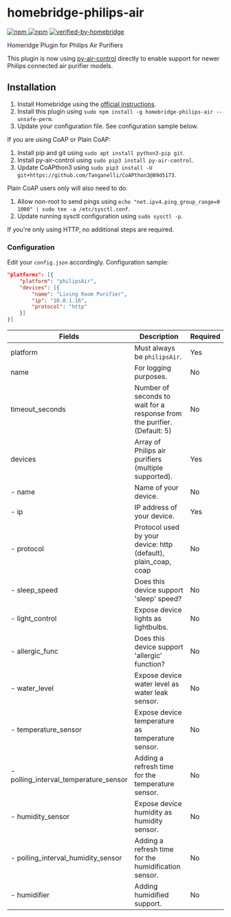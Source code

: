 # homebridge-philips-air

[![npm](https://img.shields.io/npm/v/homebridge-philips-air) ![npm](https://img.shields.io/npm/dt/homebridge-philips-air)](https://www.npmjs.com/package/homebridge-philips-air) [![verified-by-homebridge](https://badgen.net/badge/homebridge/verified/purple)](https://github.com/homebridge/homebridge/wiki/Verified-Plugins)

Homeridge Plugin for Philips Air Purifiers

This plugin is now using [py-air-control](https://github.com/rgerganov/py-air-control) directly to enable support for newer Philips connected air purifier models.

## Installation

1. Install Homebridge using the [official instructions](https://github.com/homebridge/homebridge/wiki).
2. Install this plugin using `sudo npm install -g homebridge-philips-air --unsafe-perm`.
3. Update your configuration file. See configuration sample below.

If you are using CoAP or Plain CoAP:

1. Install pip and git using `sudo apt install python3-pip git`.
2. Install py-air-control using `sudo pip3 install py-air-control`.
3. Update CoAPthon3 using `sudo pip3 install -U git+https://github.com/Tanganelli/CoAPthon3@89d5173`.

Plain CoAP users only will also need to do:

1. Allow non-root to send pings using `echo "net.ipv4.ping_group_range=0 1000" | sudo tee -a /etc/sysctl.conf`.
2. Update running sysctl configuration using `sudo sysctl -p`.

If you're only using HTTP, no additional steps are required.

### Configuration

Edit your `config.json` accordingly. Configuration sample:

```json
"platforms": [{
    "platform": "philipsAir",
    "devices": [{
        "name": "Living Room Purifier",
        "ip": "10.0.1.16",
        "protocol": "http"
    }]
}]
```

| Fields             | Description                                                                  | Required |
|--------------------|------------------------------------------------------------------------------|----------|
| platform           | Must always be `philipsAir`.                                                 | Yes      |
| name               | For logging purposes.                                                        | No       |
| timeout_seconds    | Number of seconds to wait for a response from the purifier. (Default: 5)     | No       |
| devices            | Array of Philips air purifiers (multiple supported).                         | Yes      |
|- name           | Name of your device.                                                         | No       |
|- ip             | IP address of your device.                                                   | Yes      |
|- protocol       | Protocol used by your device: http (default), plain\_coap, coap              | No       |
|- sleep\_speed   | Does this device support 'sleep' speed?                                      | No       |
|- light\_control | Expose device lights as lightbulbs.                                          | No       |
|- allergic\_func | Does this device support 'allergic' function?                                           | No       |
|- water\_level | Expose device water level as water leak sensor.                                            | No       |
|- temperature\_sensor | Expose device temperature as temperature sensor.                                     | No       |
|- polling\_interval\_temperature\_sensor | Adding a refresh time for the temperature sensor.                                          | No       |
|- humidity\_sensor | Expose device humidity as humidity sensor.                                          | No       |
|- polling\_interval\_humidity\_sensor | Adding a refresh time for the humidification sensor.                                          | No       |
|- humidifier | Adding humidified support.                                          | No       |

